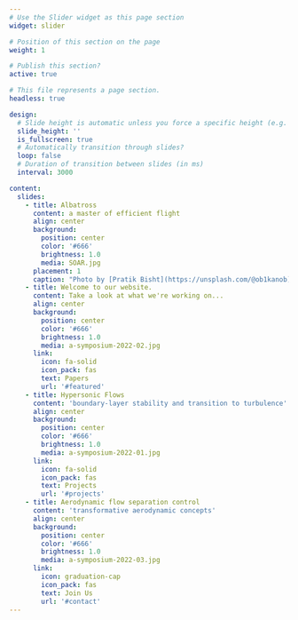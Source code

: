 ```yaml
---
# Use the Slider widget as this page section
widget: slider

# Position of this section on the page
weight: 1  

# Publish this section?
active: true  

# This file represents a page section.
headless: true  

design:
  # Slide height is automatic unless you force a specific height (e.g. '400px')
  slide_height: ''
  is_fullscreen: true
  # Automatically transition through slides?
  loop: false
  # Duration of transition between slides (in ms)
  interval: 3000

content:
  slides:
    - title: Albatross 
      content: a master of efficient flight
      align: center
      background:
        position: center
        color: '#666'
        brightness: 1.0
        media: SOAR.jpg
      placement: 1
      caption: "Photo by [Pratik Bisht](https://unsplash.com/@ob1kanob)"
    - title: Welcome to our website.
      content: Take a look at what we're working on...
      align: center
      background:
        position: center
        color: '#666'
        brightness: 1.0
        media: a-symposium-2022-02.jpg
      link:
        icon: fa-solid
        icon_pack: fas
        text: Papers
        url: '#featured'
    - title: Hypersonic Flows  
      content: 'boundary-layer stability and transition to turbulence'
      align: center
      background:
        position: center
        color: '#666'
        brightness: 1.0
        media: a-symposium-2022-01.jpg
      link:
        icon: fa-solid
        icon_pack: fas
        text: Projects
        url: '#projects'
    - title: Aerodynamic flow separation control
      content: 'transformative aerodynamic concepts'
      align: center
      background:
        position: center
        color: '#666'
        brightness: 1.0
        media: a-symposium-2022-03.jpg
      link:
        icon: graduation-cap
        icon_pack: fas
        text: Join Us
        url: '#contact'
---
```

